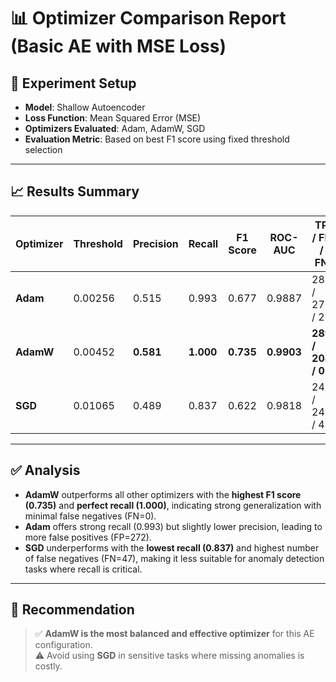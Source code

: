 
# 📊 Optimizer Comparison Report (Basic AE with MSE Loss)

## 🔧 Experiment Setup

- **Model**: Shallow Autoencoder  
- **Loss Function**: Mean Squared Error (MSE)  
- **Optimizers Evaluated**: Adam, AdamW, SGD  
- **Evaluation Metric**: Based on best F1 score using fixed threshold selection  

---

## 📈 Results Summary

| Optimizer | Threshold | Precision | Recall | F1 Score | ROC-AUC | TP / FP / FN |
|-----------|-----------|-----------|--------|----------|---------|--------------------------|
| **Adam**   | 0.00256   | 0.515     | 0.993  | 0.677     | 0.9887  | 287 / 272 / 2            |
| **AdamW**  | 0.00452   | **0.581** | **1.000** | **0.735** | **0.9903** | **289 / 208 / 0**     |
| **SGD**    | 0.01065   | 0.489     | 0.837  | 0.622     | 0.9818  | 242 / 247 / 47           |

---

## ✅ Analysis

- **AdamW** outperforms all other optimizers with the **highest F1 score (0.735)** and **perfect recall (1.000)**, indicating strong generalization with minimal false negatives (FN=0).
- **Adam** offers strong recall (0.993) but slightly lower precision, leading to more false positives (FP=272).
- **SGD** underperforms with the **lowest recall (0.837)** and highest number of false negatives (FN=47), making it less suitable for anomaly detection tasks where recall is critical.

---

## 🧪 Recommendation

> ✅ **AdamW is the most balanced and effective optimizer** for this AE configuration.  
> ⚠️ Avoid using **SGD** in sensitive tasks where missing anomalies is costly.
